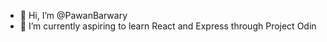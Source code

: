 - 👋 Hi, I’m @PawanBarwary
- 🌱 I’m currently aspiring to learn React and Express through Project Odin

<!---
PawanBarwary/PawanBarwary is a ✨ special ✨ repository because its `README.md` (this file) appears on your GitHub profile.
You can click the Preview link to take a look at your changes.
--->
